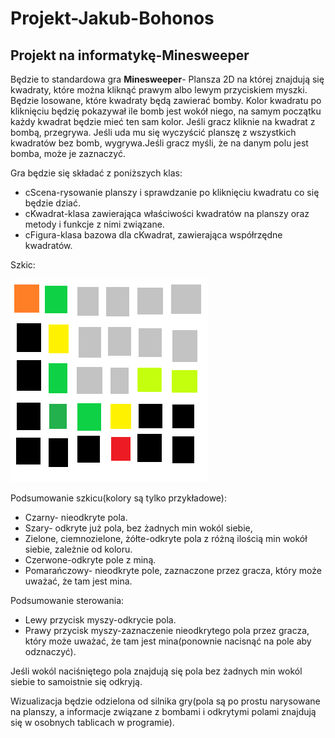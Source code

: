 # Projekt-Jakub-Bohonos
## Projekt na informatykę-Minesweeper
Będzie to standardowa gra **Minesweeper**- Plansza 2D na której znajdują się kwadraty, które można kliknąć prawym albo lewym przyciskiem myszki. Będzie losowane, które kwadraty będą zawierać bomby. Kolor kwadratu po kliknięciu będzię pokazywał ile bomb jest wokół niego, na samym początku każdy kwadrat będzie mieć ten sam kolor. Jeśli gracz kliknie na kwadrat z bombą, przegrywa. Jeśli uda mu się wyczyścić planszę z wszystkich kwadratów bez bomb, wygrywa.Jeśli gracz myśli, że na danym polu jest bomba, może je zaznaczyć. 

Gra będzie się składać z poniższych klas:
- cScena-rysowanie planszy i sprawdzanie po kliknięciu kwadratu co się będzie dziać.
- cKwadrat-klasa zawierająca właściwości kwadratów na planszy oraz metody i funkcje z nimi związane.
- cFigura-klasa bazowa dla cKwadrat, zawierająca współrzędne kwadratów.

Szkic:

![Szkic](Saper.png)

Podsumowanie szkicu(kolory są tylko przykładowe):
- Czarny- nieodkryte pola.
- Szary- odkryte już pola, bez żadnych min wokól siebie,
- Zielone, ciemnozielone, żółte-odkryte pola z różną ilością min wokół siebie, zależnie od koloru.
- Czerwone-odkryte pole z miną.
- Pomarańczowy- nieodkryte pole, zaznaczone przez gracza, który może uważać, że tam jest mina.

Podsumowanie sterowania:
- Lewy przycisk myszy-odkrycie pola.
- Prawy przycisk myszy-zaznaczenie nieodkrytego pola przez gracza, który może uważać, że tam jest mina(ponownie nacisnąć na pole aby odznaczyć).

Jeśli wokól naciśniętego pola znajdują się pola bez żadnych min wokól siebie to samoistnie się odkryją.

Wizualizacja będzie odzielona od silnika gry(pola są po prostu narysowane na planszy, a informacje związane z bombami i odkrytymi polami znajdują się w osobnych tablicach w programie).
